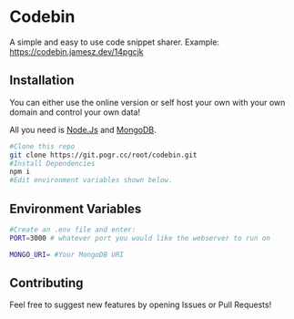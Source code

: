 # Codebin

A simple and easy to use code snippet sharer. 
Example: https://codebin.jamesz.dev/14pgcjk

## Installation

You can either use the online version or self host your own with your own domain and control your own data!

All you need is [Node.Js](https://nodejs.org/en/) and [MongoDB](https://www.mongodb.com/).

```bash
#Clone this repo
git clone https://git.pogr.cc/root/codebin.git
#Install Dependencies 
npm i
#Edit environment variables shown below.
```

## Environment Variables

```bash
#Create an .env file and enter:
PORT=3000 # whatever port you would like the webserver to run on

MONGO_URI= #Your MongoDB URI
```

## Contributing
Feel free to suggest new features by opening Issues or Pull Requests!
